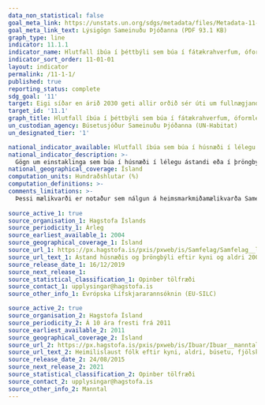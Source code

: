 ```yaml
---
data_non_statistical: false
goal_meta_link: https://unstats.un.org/sdgs/metadata/files/Metadata-11-01-01.pdf
goal_meta_link_text: Lýsigögn Sameinuðu Þjóðanna (PDF 93.1 KB)
graph_type: line
indicator: 11.1.1
indicator_name: Hlutfall íbúa í þéttbýli sem búa í fátækrahverfum, óformlegu húsnæði eða óviðunandi húsnæði.
indicator_sort_order: 11-01-01
layout: indicator
permalink: /11-1-1/
published: true
reporting_status: complete
sdg_goal: '11'
target: Eigi síðar en árið 2030 geti allir orðið sér úti um fullnægjandi og öruggt húsnæði á viðráðanlegu verði, fátækrahverfi verði endurbætt og grunnþjónusta standi öllum til boða. 
target_id: '11.1'
graph_title: Hlutfall íbúa í þéttbýli sem búa í fátækrahverfum, óformlegu húsnæði eða óviðunandi húsnæði.
un_custodian_agency: Búsetusjóður Sameinuðu Þjóðanna (UN-Habitat)
un_designated_tier: '1'

national_indicator_available: Hlutfall íbúa sem búa í húsnæði í lélegu ástandi eða búa við þröngbýli
national_indicator_description: >-
  Gögn um einstaklinga sem búa í húsnæði í lélegu ástandi eða í þröngbýli eru fengin úr Evrópsku Lifskjararannsókninni (EU-SILC). EU-SILC rannsóknin byggir á spurningarkönnun um tekjur og lífskjör frá úrtaksþýði sem telur um 5.000 manns. Fjöldi heimilislausra var metið í manntali sem framkvæmt var árið 2011, uppfært manntal verður birt árið 201
national_geographical_coverage: Ísland 
computation_units: Hundraðshlutar (%)
computation_definitions: >-
comments_limitations: >-
  Þessi mælikvarði er notaður sem nálgun á heimsmarkmiðamælikvarða Sameinuðu Þjóðanna. Þar sem því má við komast er unnið að því að finna eða þróa Íslensk gögn til að uppfylla forskrifa Sameinuðu Þjóðanna. Þessi mælikvarði var fundinn í samstarfi við sérfræðinga á þessu sviði.
  
source_active_1: true
source_organisation_1: Hagstofa Íslands
source_periodicity_1: Árleg
source_earliest_available_1: 2004
source_geographical_coverage_1: Ísland
source_url_1: https://px.hagstofa.is/pxis/pxweb/is/Samfelag/Samfelag__lifskjor__4_husnaedismal__1_astandhusnaedis/LIF03340.px
source_url_text_1: Ástand húsnæðis og þröngbýli eftir kyni og aldri 2004-2018
source_release_date_1: 16/12/2019
source_next_release_1: 
source_statistical_classification_1: Opinber tölfræði
source_contact_1: upplysingar@hagstofa.is
source_other_info_1: Evrópska Lífskjararannsóknin (EU-SILC)

source_active_2: true
source_organisation_2: Hagstofa Ísland
source_periodicity_2: Á 10 ára fresti frá 2011
source_earliest_available_2: 2011
source_geographical_coverage_2: Ísland
source_url_2: https://px.hagstofa.is/pxis/pxweb/is/Ibuar/Ibuar__manntal__1manntalfjolsk/CEN09002.px
source_url_text_2: Heimilislaust fólk eftir kyni, aldri, búsetu, fjölskyldu, menntun og vinnumarkaðsstöðu
source_release_date_2: 24/08/2015
source_next_release_2: 2021
source_statistical_classification_2: Opinber tölfræði
source_contact_2: upplysingar@hagstofa.is
source_other_info_2: Manntal
---
```

